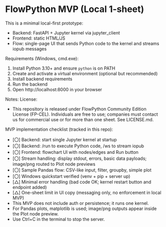# FlowPython MVP (Local 1-sheet)

This is a minimal local-first prototype:
- Backend: FastAPI + Jupyter kernel via jupyter_client
- Frontend: static HTML/JS
- Flow: single-page UI that sends Python code to the kernel and streams iopub messages

Requirements (Windows, cmd.exe):
1) Install Python 3.10+ and ensure `python` is on PATH
2) Create and activate a virtual environment (optional but recommended)
3) Install backend requirements
4) Run the backend
5) Open http://localhost:8000 in your browser

Notes:
License:
- This repository is released under FlowPython Community Edition License (FP-CEL). Individuals are free to use; companies must contact us for commercial use or for more than one sheet. See LICENSE.md.

MVP implementation checklist (tracked in this repo):
- [〇] Backend: start single Jupyter kernel at startup
- [〇] Backend: /run to execute Python code, /ws to stream iopub
- [〇] Frontend: flowchart UI with nodes/edges and Run button
- [〇] Stream handling: display stdout, errors, basic data payloads; image/png routed to Plot node previews
- [〇] Sample Pandas flow: CSV-like input, filter, groupby, simple plot
- [〇] Windows quickstart verified (venv + pip + server up)
- [△] Minimal error handling (bad code OK; kernel restart button and endpoint added)
- [△] One-sheet limit in UI copy (messaging only, no enforcement in local MVP)
- This MVP does not include auth or persistence; it runs one kernel.
- For Pandas plots, matplotlib is used; image/png outputs appear inside the Plot node preview.
- Use Ctrl+C in the terminal to stop the server.
